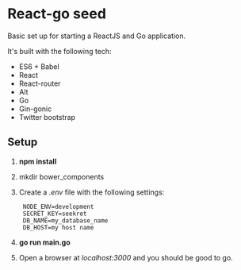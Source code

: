 React-go seed
===================

Basic set up for starting a ReactJS and Go application.

It's built with the following tech:

- ES6 + Babel
- React
- React-router
- Alt
- Go 
- Gin-gonic
- Twitter bootstrap

Setup
-----

1. **npm install**
1. mkdir bower_components
1. Create a *.env* file with the following settings:

        NODE_ENV=development
        SECRET_KEY=seekret
        DB_NAME=my_database_name
        DB_HOST=my host name

1. **go run main.go**
1. Open a browser at *localhost:3000* and you should be good to go.

